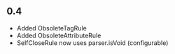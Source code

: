 ## 0.4
* Added ObsoleteTagRule
* Added ObsoleteAttributeRule
* SelfCloseRule now uses parser.isVoid (configurable)
